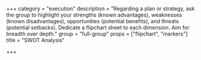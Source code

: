 +++
category = "execution"
description = "Regarding a plan or strategy, ask the group to highlight your strengths (known advantages), weaknesses (known disadvantages), opportunities (potential benefits), and threats (potential setbacks). Dedicate a flipchart sheet to each dimension. Aim for breadth over depth."
group = "full-group"
props = ["flipchart", "markers"]
title = "SWOT Analysis"

+++
